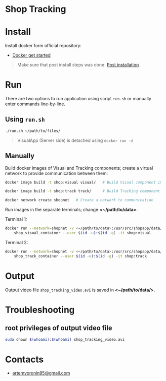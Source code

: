 # Shop Tracking

# Install
Install docker form official repository:
- [Docker get started](https://docs.docker.com/get-docker/)
    
> Make sure that post install steps was done: 
> [Post installation](https://docs.docker.com/engine/install/linux-postinstall/)

# Run
There are two options to run application using script `run.sh` or manually
enter commands line-by-line.

## Using `run.sh`
```bash
./run.sh ~/path/to/files/
```
> VisualApp (Server side) is detached using `docker run -d`
    
## Manually

Build docker images of Visual and Tracking components; create a virtual
network to provide communication between them:

```bash
docker image build -t shop:visual visual/   # Build Visual component image
```

```bash
docker image build -t shop:track track/     # Build Tracking component image
```

```bash
docker network create shopnet   # Create a network to communication
```

Run images in the separate terminals; change **<~/path/to/data>**.

Terminal 1:
```bash
docker run --network=shopnet -v <~/path/to/data>:/usr/src/shopapp/data/ --rm --name \
    shop_visual_container --user $(id -u):$(id -g) -it shop:visual
```
Terminal 2:
```bash
docker run --network=shopnet -v <~/path/to/data>:/usr/src/shopapp/data/ --rm --name \
    shop_track_container --user $(id -u):$(id -g) -it shop:track
```

# Output
Output video file `shop_tracking_video.avi` is saved in
**<~/path/to/data/>**.

# Troubleshooting
## root privileges of output video file
```bash
sudo chown $(whoami):$(whoami) shop_tracking_video.avi
```

# Contacts
- artemvoronin95@gmail.com
